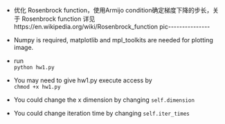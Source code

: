 - 优化 Rosenbrock function，使用Armijo condition确定梯度下降的步长，关于
 Rosenbrock function 详见https://en.wikipedia.org/wiki/Rosenbrock_function
 pic---------------



- Numpy is required, matplotlib and mpl_toolkits are needed for plotting image.
- run  
`python hw1.py`
- You may need to give hw1.py execute access by  
`chmod +x hw1.py`
- You could change the x dimension by changing `self.dimension`
- You could change iteration time by changing `self.iter_times`